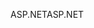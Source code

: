 <span data-ttu-id="de62d-101">ASP.NET</span><span class="sxs-lookup"><span data-stu-id="de62d-101">ASP.NET</span></span>